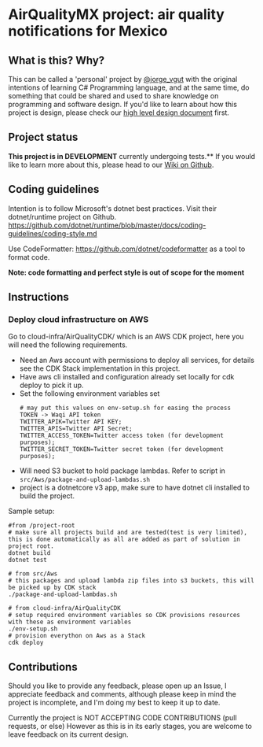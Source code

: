 # AirQualityMX project: air quality notifications for Mexico

## What is this? Why?

This can be called a 'personal' project by [@jorge\_vgut](https://twitter.com/jorge_vgut) with the original intentions of learning C# Programming language, and at the same time, do something that could be shared and used to share knowledge on programming and software design. If you'd like to learn about how this project is design, please check our [high level design document](https://github.com/jorgevgut/airquality-mx/wiki/High-level-System-Design) first.

## Project status
**This project is in DEVELOPMENT** currently undergoing tests.**
If you would like to learn more about this, please head to our [Wiki on Github](https://github.com/jorgevgut/airquality-mx/wiki).



## Coding guidelines
Intention is to follow Microsoft's dotnet best practices.
Visit their dotnet/runtime project on Github.
https://github.com/dotnet/runtime/blob/master/docs/coding-guidelines/coding-style.md

Use CodeFormatter: https://github.com/dotnet/codeformatter
as a tool to format code.

**Note: code formatting and perfect style is out of scope for the moment**

## Instructions

### Deploy cloud infrastructure on AWS
Go to cloud-infra/AirQualityCDK/ which is an AWS CDK project, here you will need the following requirements.
- Need an Aws account with permissions to deploy all services, for details see the CDK Stack implementation in this project.
- Have aws cli installed and configuration already set locally for cdk deploy to pick it up.
- Set the following environment variables set
    ```
    # may put this values on env-setup.sh for easing the process
    TOKEN -> Waqi API token
    TWITTER_APIK=Twitter API KEY;
    TWITTER_APIS=Twitter API Secret;
    TWITTER_ACCESS_TOKEN=Twitter access token (for development purposes);
    TWITTER_SECRET_TOKEN=Twitter secret token (for development purposes);
    ```
- Will need S3 bucket to hold package lambdas. Refer to script in `src/Aws/package-and-upload-lambdas.sh`
- project is a dotnetcore v3 app, make sure to have dotnet cli installed to build the project.

Sample setup:
```
#from /project-root
# make sure all projects build and are tested(test is very limited), this is done automatically as all are added as part of solution in project root.
dotnet build
dotnet test

# from src/Aws
# this packages and upload lambda zip files into s3 buckets, this will be picked up by CDK stack
./package-and-upload-lambdas.sh

# from cloud-infra/AirQualityCDK
# setup required environment variables so CDK provisions resources with these as environment variables
./env-setup.sh
# provision everython on Aws as a Stack
cdk deploy

```

## Contributions

Should you like to provide any feedback, please open up an Issue, I appreciate feedback and comments, although please keep in mind the project is incomplete, and I'm doing my best to keep it up to date.

Currently the project is NOT ACCEPTING CODE CONTRIBUTIONS (pull requests, or else)
However as this is in its early stages, you are welcome to leave feedback on its current design.
